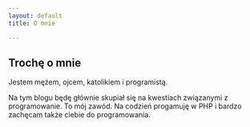 ```yaml
---
layout: default
title: O mnie

---
```

## Trochę o mnie

Jestem mężem, ojcem, katolikiem i programistą.

Na tym blogu będę głównie skupiał się na kwestiach związanymi z programowanie. To mój zawód.
Na codzień progamuję w PHP i bardzo zachęcam także ciebie do programowania. 
